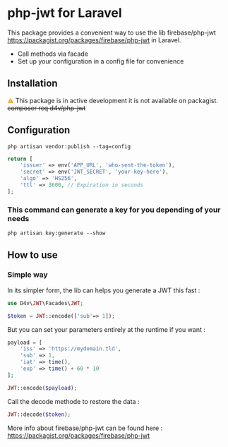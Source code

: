 # php-jwt for Laravel

This package provides a convenient way to use the lib firebase/php-jwt https://packagist.org/packages/firebase/php-jwt in Laravel.
- Call methods via facade
- Set up your configuration in a config file for convenience


## Installation
<span style="color:orange;">&#9888;</span> This package is in active development it is not available on packagist.
~~composer req d4v/php-jwt~~

## Configuration
```shell
php artisan vendor:publish --tag=config
```
```php
return [
    'issuer' => env('APP_URL', 'who-sent-the-token'),
    'secret' => env('JWT_SECRET', 'your-key-here'),
    'algo' => 'HS256',
    'ttl' => 3600, // Expiration in seconds
];
```

### This command can generate a key for you depending of your needs
```shell
php artisan key:generate --show
```

## How to use
### Simple way
In its simpler form, the lib can helps you generate a JWT this fast :
```php
use D4v\JWT\Facades\JWT;
```

```php
$token = JWT::encode(['sub'=> 1]);
```
But you can set your parameters entirely at the runtime if you want :
```php
payload = [
    'iss' => 'https://mydomain.tld',
    'sub' => 1,
    'iat' => time(),
    'exp' => time() + 60 * 10
];

JWT::encode($payload);
```
Call the decode methode to restore the data :
```php
JWT::decode($token);
```
More info about firebase/php-jwt can be found here :
https://packagist.org/packages/firebase/php-jwt
